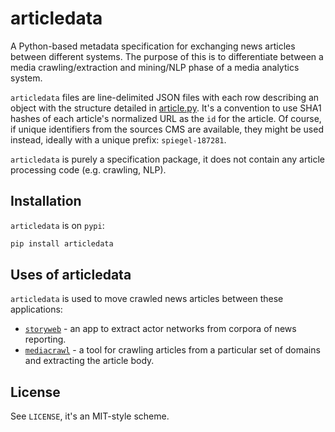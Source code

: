 # articledata 

A Python-based metadata specification for exchanging news articles between different systems. The purpose of this is to differentiate between a media crawling/extraction and mining/NLP phase of a media analytics system. 

`articledata` files are line-delimited JSON files with each row describing an object with the structure detailed in [article.py](https://github.com/pudo/articledata/blob/main/articledata/article.py). It's a convention to use SHA1 hashes of each article's normalized URL as the `id` for the article. Of course, if unique identifiers from the sources CMS are available, they might be used instead, ideally with a unique prefix: `spiegel-187281`.

`articledata` is purely a specification package, it does not contain any article processing code (e.g. crawling, NLP).

## Installation

`articledata` is on `pypi`:

```bash
pip install articledata
```

## Uses of articledata

`articledata` is used to move crawled news articles between these applications:

* [`storyweb`](https://storyweb.opensanctions.org/) - an app to extract actor networks from corpora of news reporting.
* [`mediacrawl`](https://github.com/opensanctions/mediacrawl) - a tool for crawling articles from a particular set of domains and extracting the article body.

## License

See `LICENSE`, it's an MIT-style scheme.